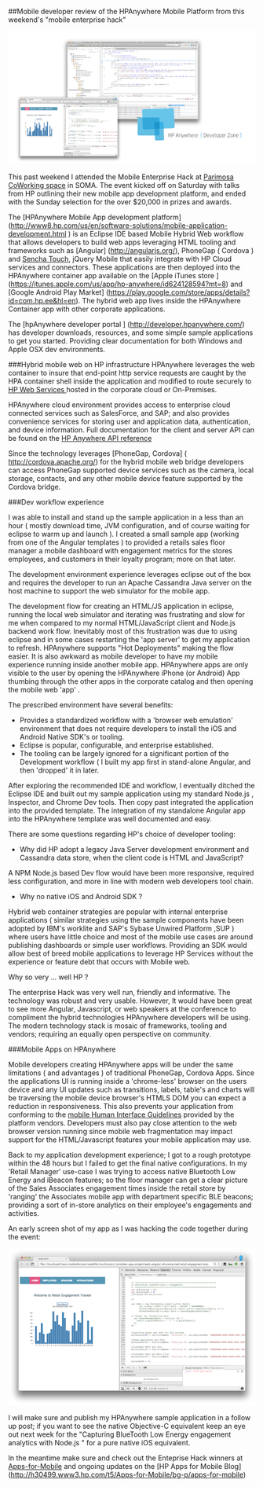 ##Mobile developer review of the HPAnywhere Mobile Platform from this weekend's "mobile enterprise hack"

![Image](screenshots/splash700x400.png?raw=true)

This past weekend I attended the Mobile Enterprise Hack at [Parimosa CoWorking space](http://www.parisoma.com/) in SOMA.
The event kicked off on Saturday with talks from HP outlining their new mobile app development platform, and ended with the Sunday selection for the over $20,000 in prizes and awards. 

The [HPAnywhere Mobile App development platform] (http://www8.hp.com/us/en/software-solutions/mobile-application-development.html ) is an Eclipse IDE based Mobile Hybrid Web workflow that allows developers to build web apps 
leveraging HTML tooling and frameworks such as [Angular] (http://angularjs.org/), PhoneGap ( Cordova ) and [Sencha Touch](http://www.sencha.com/products/touch), jQuery Mobile that easily integrate with HP Cloud services and connectors.  These applications are then deployed into the HPAnywhere container app available on 
the [Apple iTunes store ] (https://itunes.apple.com/us/app/hp-anywhere/id624128594?mt=8) and [Google Android Play Market] (https://play.google.com/store/apps/details?id=com.hp.ee&hl=en).  The hybrid web app lives inside the HPAnywhere Container app with other corporate applications.

The [hpAnywhere developer portal ] (http://developer.hpanywhere.com/) has developer downloads, resources, and some simple sample applications to get you started.  Providing clear documentation for both Windows and Apple OSX dev environments.

###Hybrid mobile web on HP infrastructure
HPAnywhere leverages the web container to insure that end-point http service requests are caught by the HPA container shell inside the application and modified to route securely to [HP Web Services
](http://www.hpwebos.com/us/)  hosted in the corporate cloud or On-Premises.

HPAnywhere cloud environment provides access to enterprise cloud connected services such as SalesForce, and SAP; and also provides convenience services for storing user and application data, authentication, and device information.  Full documentation for the client and server API can be found on the [HP Anywhere API reference ](http://developer.hpanywhere.com/wp-content/uploads/2013/06/HP_Anywhere_10_10_API_Reference/webframe.html)

Since the technology leverages [PhoneGap, Cordova] (  http://cordova.apache.org/) for the hybrid mobile web bridge developers can access PhoneGap supported device services such as the camera, local storage, contacts, and any other mobile device feature supported by the Cordova bridge.

###Dev workflow experience

I was able to install and stand up the sample application in a less than an hour ( mostly download time, JVM configuration, and of course waiting for eclipse to warm up and launch ).  I created a small sample app (working from one of the Angular templates ) to provided a retails sales floor manager a mobile dashboard with engagement metrics for the stores employees, and customers in their loyalty program; more on that later.

The development environment experience leverages eclipse out of the box and requires the developer to run an Apache Cassandra Java server on the host machine to support the web simulator for the mobile app.

The development flow for creating an HTML/JS application in eclipse, running the local web simulator and iterating was frustrating and slow for me when compared to my normal HTML/JavaScript client and Node.js backend work flow.  Inevitably most of this frustration was due to using eclipse and in some cases restarting the 'app server' to get my application to refresh.  HPAnywhere supports "Hot Deployments" making the flow easier. It is also awkward as mobile developer to have my mobile experience running inside another mobile app.  HPAnywhere apps are only visible to the user by opening the HPAnywhere iPhone (or Android) App thumbing through the other apps in the corporate catalog and then opening the mobile web 'app' .

The prescribed environment have several benefits:
- Provides a standardized workflow with a 'browser web emulation' environment that does not require developers to install the iOS and Android Native SDK's or tooling.
- Eclipse is popular, configurable, and enterprise established.
- The tooling can be largely ignored for a significant portion of the Development workflow ( I built my app first in stand-alone Angular, and then 'dropped' it in later.

After exploring the recommended IDE and workflow, I eventually ditched the Eclipse IDE and built out my sample application using my standard Node.js , Inspector, and Chrome Dev tools. Then copy past integrated the application into the provided template.  The integration of my standalone Angular app into the HPAnywhere template was well documented and easy. 

There are some questions regarding HP's choice of developer tooling:
- Why did HP adopt a legacy Java Server development environment and Cassandra data store, when the client code is HTML and JavaScript?  
  
A NPM Node.js based Dev flow would have been more responsive, required less configuration, and more in line with modern web developers tool chain.

- Why no native iOS and Android SDK ? 

Hybrid web container strategies are popular with internal enterprise applications ( similar strategies using the sample components have been adopted by IBM's worklite and SAP's Sybase Unwired Platform ,SUP ) where users have little choice and most of the mobile use cases are around publishing dashboards or simple user workflows.  Providing an SDK would allow best of breed mobile applications to leverage HP Services without the experience or feature debt that occurs with Mobile web.

Why so very ... well HP ?  

The enterprise Hack was very well run, friendly and informative.  The technology was robust and very usable.  However,  It would have been great to see more Angular, Javascript, or web speakers at the conference to compliment the hybrid technologies HPAnywhere developers will be using.  The modern technology stack is mosaic of frameworks, tooling and vendors; requiring an equally open perspective on community.

###Mobile Apps on HPAnywhere

Mobile developers creating HPAnywhere apps will be under the same limitations ( and advantages ) of traditional PhoneGap, Cordova Apps. Since the applications UI is running inside a 'chrome-less' browser on the users device and any UI updates such as transitions, labels, table's and charts will be traversing the mobile device browser's HTMLS DOM you can expect a reduction in responsiveness.   This also prevents your application from conforming to the [mobile Human Interface Guidelines](https://developer.apple.com/library/ios/documentation/userexperience/conceptual/mobilehig/) provided by the platform vendors.  Developers must also pay close attention to the web browser version running since mobile web fragmentation may impact support for the HTML/Javascript features your mobile application may use.

Back to my application development experience; I got to a rough prototype within the 48 hours but I failed to get the final native configurations.  In my 'Retail Manager' use-case I was trying to access native Bluetooth Low Energy and iBeacon features; so the floor manager can get a clear picture of the Sales Associates engagement times inside the retail store by 'ranging' the Associates mobile app with department specific BLE beacons;  providing a sort of in-store analytics on their employee's engagements and activities.

An early screen shot of my app as I was hacking the code together during the event:

![Image](screenshots/image1.png?raw=true)

I will make sure and publish my HPAnywhere sample application in a follow up post;  if you want to see the native Objective-C equivalent keep an eye out next week for the "Capturing BlueTooth Low Energy engagement analytics with Node.js " for a pure native iOS equivalent.

In the meantime make sure and check out the Enteprise Hack winners at [Apps-for-Mobile](http://h30499.www3.hp.com/t5/Apps-for-Mobile/That-s-a-wrap/ba-p/6234487#.Ulw2umRATHA) and ongoing updates on the [HP Apps for Mobile Blog] (http://h30499.www3.hp.com/t5/Apps-for-Mobile/bg-p/apps-for-mobile)




